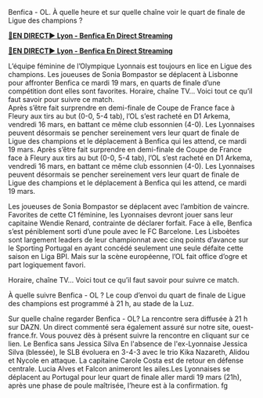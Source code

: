 Benfica - OL. À quelle heure et sur quelle chaîne voir le quart de finale de Ligue des champions ?

<strong>[🔴EN DIRECT▶ Lyon - Benfica En Direct Streaming](https://sports2tv.live/uefa-womens/)</strong>

<strong>[🔴EN DIRECT▶ Lyon - Benfica En Direct Streaming](https://sports2tv.live/uefa-womens/)</strong>

L’équipe féminine de l’Olympique Lyonnais est toujours en lice en Ligue des champions. Les joueuses de Sonia Bompastor se déplacent à Lisbonne pour affronter Benfica ce mardi 19 mars, en quarts de finale d’une compétition dont elles sont favorites. Horaire, chaîne TV… Voici tout ce qu’il faut savoir pour suivre ce match.	
Après s’être fait surprendre en demi-finale de Coupe de France face à Fleury aux tirs au but (0-0, 5-4 tab), l’OL s’est racheté en D1 Arkema, vendredi 16 mars, en battant ce même club essonnien (4-0). Les Lyonnaises peuvent désormais se pencher sereinement vers leur quart de finale de Ligue des champions et le déplacement à Benfica qui les attend, ce mardi 19 mars.	
Après s’être fait surprendre en demi-finale de Coupe de France face à Fleury aux tirs au but (0-0, 5-4 tab), l’OL s’est racheté en D1 Arkema, vendredi 16 mars, en battant ce même club essonnien (4-0). Les Lyonnaises peuvent désormais se pencher sereinement vers leur quart de finale de Ligue des champions et le déplacement à Benfica qui les attend, ce mardi 19 mars.

Les joueuses de Sonia Bompastor se déplacent avec l’ambition de vaincre. Favorites de cette C1 féminine, les Lyonnaises devront jouer sans leur capitaine Wendie Renard, contrainte de déclarer forfait. Face à elle, Benfica s’est péniblement sorti d’une poule avec le FC Barcelone. Les Lisboètes sont largement leaders de leur championnat avec cinq points d’avance sur le Sporting Portugal en ayant concédé seulement une seule défaite cette saison en Liga BPI. Mais sur la scène européenne, l’OL fait office d’ogre et part logiquement favori.

Horaire, chaîne TV… Voici tout ce qu’il faut savoir pour suivre ce match.

À quelle suivre Benfica - OL ?
Le coup d’envoi du quart de finale de Ligue des champions est programmé à 21 h, au stade de la Luz.

Sur quelle chaîne regarder Benfica - OL?
La rencontre sera diffusée à 21 h sur DAZN. Un direct commenté sera également assuré sur notre site, ouest-france.fr. Vous pouvez dès à présent suivre la rencontre en cliquant sur ce lien. Le Benfica sans Jessica Silva
En l'absence de l'ex-Lyonnaise Jessica Silva (blessée), le SLB évoluera en 3-4-3 avec le trio Kika Nazareth, Alidou et Nycole en attaque. La capitaine Carole Costa est de retour en défense centrale. Lucia Alves et Falcon animeront les ailes.Les Lyonnaises se déplacent au Portugal pour leur quart de finale aller mardi 19 mars (21h), après une phase de poule maîtrisée, l’heure est à la confirmation. fg
